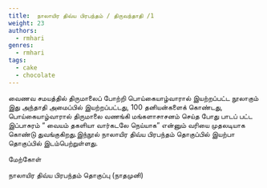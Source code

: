 ```yaml
---
title: 	நாலாயிர திவ்ய பிரபந்தம் / திருவந்தாதி /1
weight: 23
authors:
  - rmhari
genres:
  - rmhari 
tags:
  - cake
  - chocolate
---
```


வைணவ சமயத்தில் திருமாலைப் போற்றி பொய்கையாழ்வாரால் இயற்றப்பட்ட நூலாகும் இது அந்தாதி அமைப்பில் இயற்றப்பட்டது, 100 தனியன்களைக் கொண்டது, பொய்கையாழ்வாரால் திருமாலை வணங்கி மங்களாசாசனம் செய்த போது பாடப் பட்ட இப்பாசுரம் “ வையம் தகளியா வார்கடலே நெய்யாக” என்னும் வரியை முதலடியாக கொண்டு துவங்குகிறது.இந்நூல் நாலாயிர திவ்ய பிரபந்தம் தொகுப்பில் இயற்பா தொகுப்பில் இடம்பெற்றுள்ளது.

மேற்கோள்

நாலாயிர திவ்ய பிரபந்தம் தொகுப்பு (நாதமுனி)